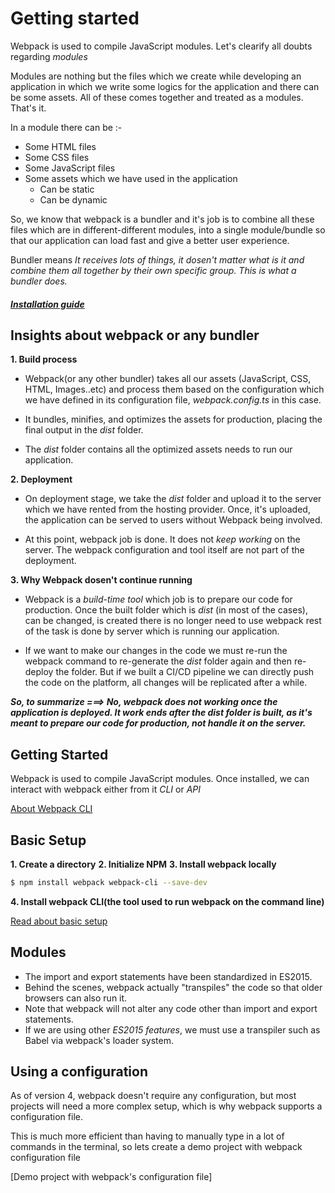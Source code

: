 # Getting started

Webpack is used to compile JavaScript modules. Let's clearify all doubts regarding _modules_

Modules are nothing but the files which we create while developing an application in which we write some logics for the application and there can be some assets. All of these comes together and treated as a modules. That's it.

In a module there can be :-

- Some HTML files
- Some CSS files
- Some JavaScript files
- Some assets which we have used in the application
  - Can be static
  - Can be dynamic

So, we know that webpack is a bundler and it's job is to combine all these files which are in different-different modules, into a single module/bundle so that our application can load fast and give a better user experience.

Bundler means _It receives lots of things, it dosen't matter what is it and combine them all together by their own specific group. This is what a bundler does._

#### **[_Installation guide_](../02-Installation/installation.md)**

## Insights about webpack or any bundler

**1. Build process**

- Webpack(or any other bundler) takes all our assets (JavaScript, CSS, HTML, Images..etc) and process them based on the configuration which we have defined in its configuration file, _webpack.config.ts_ in this case.

- It bundles, minifies, and optimizes the assets for production, placing the final output in the _dist_ folder.

- The _dist_ folder contains all the optimized assets needs to run our application.

**2. Deployment**

- On deployment stage, we take the _dist_ folder and upload it to the server which we have rented from the hosting provider. Once, it's uploaded, the application can be served to users without Webpack being involved.

- At this point, webpack job is done. It does not _keep working_ on the server. The webpack configuration and tool itself are not part of the deployment.

**3. Why Webpack dosen't continue running**

- Webpack is a _build-time tool_ which job is to prepare our code for production. Once the built folder which is _dist_ (in most of the cases), can be changed, is created there is no longer need to use webpack rest of the task is done by server which is running our application.

- If we want to make our changes in the code we must re-run the webpack command to re-generate the _dist_ folder again and then re-deploy the folder. But if we built a CI/CD pipeline we can directly push the code on the platform, all changes will be replicated after a while.

**_So, to summarize ===> No, webpack does not working once the application is deployed. It work ends after the dist folder is built, as it's meant to prepare our code for production, not handle it on the server._**

## Getting Started

Webpack is used to compile JavaScript modules. Once installed, we can interact with webpack either from it _CLI_ or _API_

[About Webpack CLI](../03-Webpack-CLI/webpackCLI.md)

## Basic Setup

**1. Create a directory**
**2. Initialize NPM**
**3. Install webpack locally**

```bash
$ npm install webpack webpack-cli --save-dev
```

**4. Install webpack CLI(the tool used to run webpack on the command line)**

[Read about basic setup](./basicSetup/learnings.md)

## Modules

- The import and export statements have been standardized in ES2015.
- Behind the scenes, webpack actually "transpiles" the code so that older browsers can also run it.
- Note that webpack will not alter any code other than import and export statements.
- If we are using other _ES2015 features_, we must use a transpiler such as Babel via webpack's loader system.

## Using a configuration

As of version 4, webpack doesn't require any configuration, but most projects will need a more complex setup, which is why webpack supports a configuration file.

This is much more efficient than having to manually type in a lot of commands in the terminal, so lets create a demo project with webpack configuration file

[Demo project with webpack's configuration file]
